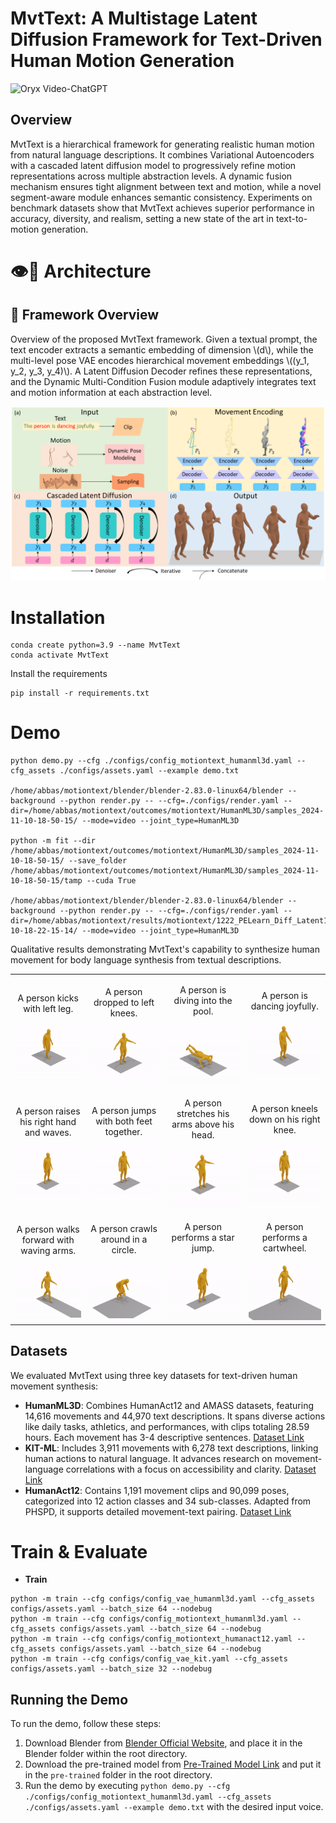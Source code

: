 # MvtText: A Multistage Latent Diffusion Framework for Text-Driven Human Motion Generation

<img src="https://camo.githubusercontent.com/2722992d519a722218f896d5f5231d49f337aaff4514e78bd59ac935334e916a/68747470733a2f2f692e696d6775722e636f6d2f77617856496d762e706e67" alt="Oryx Video-ChatGPT" data-canonical-src="https://i.imgur.com/waxVImv.png" style="max-width: 100%;">

## Overview

MvtText is a hierarchical framework for generating realistic human motion from natural language descriptions. It combines Variational Autoencoders with a cascaded latent diffusion model to progressively refine motion representations across multiple abstraction levels. A dynamic fusion mechanism ensures tight alignment between text and motion, while a novel segment-aware module enhances semantic consistency. Experiments on benchmark datasets show that MvtText achieves superior performance in accuracy, diversity, and realism, setting a new state of the art in text-to-motion generation.

# 👁️💬 Architecture

## 🧾 Framework Overview

Overview of the proposed MvtText framework. Given a textual prompt, the text encoder extracts a semantic embedding of dimension \\(d\\), while the multi-level pose VAE encodes hierarchical movement embeddings \\((y_1, y_2, y_3, y_4)\\). A Latent Diffusion Decoder refines these representations, and the Dynamic Multi-Condition Fusion module adaptively integrates text and motion information at each abstraction level.

<img style="max-width: 100%;" src="https://github.com/swerizwan/mvttext/blob/main/resources/Fig2.png" alt="VERHM Overview">

# Installation

```
conda create python=3.9 --name MvtText
conda activate MvtText
```
Install the requirements
```
pip install -r requirements.txt
```

# Demo

```
python demo.py --cfg ./configs/config_motiontext_humanml3d.yaml --cfg_assets ./configs/assets.yaml --example demo.txt

/home/abbas/motiontext/blender/blender-2.83.0-linux64/blender --background --python render.py -- --cfg=./configs/render.yaml --dir=/home/abbas/motiontext/outcomes/motiontext/HumanML3D/samples_2024-11-10-18-50-15/ --mode=video --joint_type=HumanML3D

python -m fit --dir /home/abbas/motiontext/outcomes/motiontext/HumanML3D/samples_2024-11-10-18-50-15/ --save_folder /home/abbas/motiontext/outcomes/motiontext/HumanML3D/samples_2024-11-10-18-50-15/tamp --cuda True

/home/abbas/motiontext/blender/blender-2.83.0-linux64/blender --background --python render.py -- --cfg=./configs/render.yaml --dir=/home/abbas/motiontext/results/motiontext/1222_PELearn_Diff_Latent1_MEncDec49_MdiffEnc49_bs64_clip_uncond75_01/samples_2024-10-18-22-15-14/ --mode=video --joint_type=HumanML3D
```

Qualitative results demonstrating MvtText's capability to synthesize human movement for body language synthesis from textual descriptions.

<table>
  <tr>
    <td style="text-align: center;">
      <p>A person kicks with left leg.</p>
      <img width="165" src="https://github.com/swerizwan/MvtText/blob/main/resources/kicking.gif" alt="Happy">
    </td>
    <td style="text-align: center;">
      <p>A person dropped to left knees.</p>
      <img width="165" src="https://github.com/swerizwan/MvtText/blob/main/resources/kneeleft.gif" alt="Frustrated">
    </td>
    <td style="text-align: center;">
      <p>A person is diving into the pool.</p>
      <img width="165" src="https://github.com/swerizwan/MvtText/blob/main/resources/diving.gif" alt="Sad">
    </td>
    <td style="text-align: center;">
      <p>A person is dancing joyfully.</p>
      <img width="165" src="https://github.com/swerizwan/MvtText/blob/main/resources/dancing.gif" alt="Angry">
    </td>
  </tr>
    <tr>
    <td style="text-align: center;">
      <p>A person raises his right hand and waves.</p>
      <img width="165" src="https://github.com/swerizwan/MvtText/blob/main/resources/waves.gif" alt="Happy">
    </td>
    <td style="text-align: center;">
      <p>A person jumps with both feet together.</p>
      <img width="165" src="https://github.com/swerizwan/MvtText/blob/main/resources/jumped.gif" alt="Frustrated">
    </td>
    <td style="text-align: center;">
      <p>A person stretches his arms above his head.</p>
      <img width="165" src="https://github.com/swerizwan/MvtText/blob/main/resources/stretches.gif" alt="Sad">
    </td>
    <td style="text-align: center;">
      <p>A person kneels down on his right knee.</p>
      <img width="165" src="https://github.com/swerizwan/MvtText/blob/main/resources/kneeright.gif" alt="Angry">
    </td>
  </tr>
  <tr>
    <td style="text-align: center;">
      <p>A person walks forward with waving arms.</p>
      <img width="165" src="https://github.com/swerizwan/MvtText/blob/main/resources/walking.gif" alt="Happy">
    </td>
    <td style="text-align: center;">
      <p>A person crawls around in a circle.</p>
      <img width="165" src="https://github.com/swerizwan/MvtText/blob/main/resources/circle.gif" alt="Frustrated">
    </td>
    <td style="text-align: center;">
      <p>A person performs a star jump.</p>
      <img width="165" src="https://github.com/swerizwan/MvtText/blob/main/resources/starjump.gif" alt="Sad">
    </td>
    <td style="text-align: center;">
      <p>A person performs a cartwheel.</p>
      <img width="165" src="https://github.com/swerizwan/MvtText/blob/main/resources/cartwheel.gif" alt="Angry">
    </td>
  </tr>
</table>

## Datasets

We evaluated MvtText using three key datasets for text-driven human movement synthesis:

- **HumanML3D**: Combines HumanAct12 and AMASS datasets, featuring 14,616 movements and 44,970 text descriptions. It spans diverse actions like daily tasks, athletics, and performances, with clips totaling 28.59 hours. Each movement has 3-4 descriptive sentences. [Dataset Link](https://drive.google.com/file/d/1rmnG-R8wTb1sRs0PYp4RRmLg8XH-qSGW/view) 
- **KIT-ML**: Includes 3,911 movements with 6,278 text descriptions, linking human actions to natural language. It advances research on movement-language correlations with a focus on accessibility and clarity. [Dataset Link](https://drive.google.com/file/d/1IXRBm4qSjLQxp1J3cqv1xd8yb-RQY0Jz/view) 
- **HumanAct12**: Contains 1,191 movement clips and 90,099 poses, categorized into 12 action classes and 34 sub-classes. Adapted from PHSPD, it supports detailed movement-text pairing. [Dataset Link](https://drive.google.com/drive/folders/1TBY2x-gD6f3yzQ0WNmXP2-be3xu3qDkV?usp=sharing) 

# Train & Evaluate

- **Train**
```
python -m train --cfg configs/config_vae_humanml3d.yaml --cfg_assets configs/assets.yaml --batch_size 64 --nodebug
python -m train --cfg configs/config_motiontext_humanml3d.yaml --cfg_assets configs/assets.yaml --batch_size 64 --nodebug
python -m train --cfg configs/config_motiontext_humanact12.yaml --cfg_assets configs/assets.yaml --batch_size 64 --nodebug
python -m train --cfg configs/config_vae_kit.yaml --cfg_assets configs/assets.yaml --batch_size 32 --nodebug
```

## Running the Demo

To run the demo, follow these steps:

1. Download Blender from [Blender Official Website](https://www.blender.org/download/), and place it in the Blender folder within the root directory.
2. Download the pre-trained model from [Pre-Trained Model Link](https://drive.google.com/file/d/1Y7Ht4zmdRbSRLYU41naI2wWLrlW_ZVT0/view?usp=sharing) and put it in the `pre-trained` folder in the root directory.
3. Run the demo by executing `python demo.py --cfg ./configs/config_motiontext_humanml3d.yaml --cfg_assets ./configs/assets.yaml --example demo.txt` with the desired input voice. 
